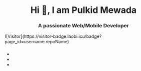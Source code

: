 <h1 align="center">Hi 👋, I am Pulkid Mewada</h1>
<h3 align="center">A passionate Web/Mobile Developer</h3>
![Visitor](https://visitor-badge.laobi.icu/badge?page_id=username.repoName)
<h3></h3>
<ul>
  <li></li>
  <li></li>
  <li></li>
</ul>
